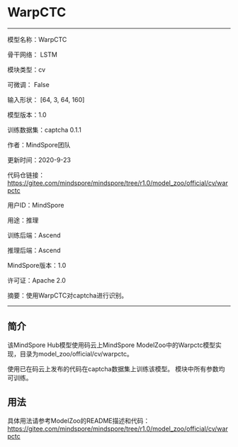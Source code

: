 # WarpCTC

---

模型名称：WarpCTC

骨干网络： LSTM

模块类型：cv

可微调： False

输入形状： [64, 3, 64, 160]

模型版本：1.0

训练数据集：captcha 0.1.1

作者：MindSpore团队

更新时间：2020-9-23

代码仓链接：<https://gitee.com/mindspore/mindspore/tree/r1.0/model_zoo/official/cv/warpctc>

用户ID：MindSpore

用途：推理

训练后端：Ascend

推理后端：Ascend

MindSpore版本：1.0

许可证：Apache 2.0

摘要：使用WarpCTC对captcha进行识别。

---

## 简介

该MindSpore Hub模型使用码云上MindSpore ModelZoo中的Warpctc模型实现，目录为model_zoo/official/cv/warpctc。

使用已在码云上发布的代码在captcha数据集上训练该模型。
模块中所有参数均可训练。

## 用法

具体用法请参考ModelZoo的README描述和代码：
<https://gitee.com/mindspore/mindspore/tree/r1.0/model_zoo/official/cv/warpctc>
